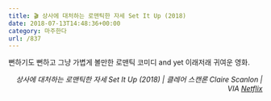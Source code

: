 ```yaml
---
title: 🎬 상사에 대처하는 로맨틱한 자세 Set It Up (2018)
date: 2018-07-13T14:48:36+00:00
category: 마주한다
url: /837
---
```


뻔하기도 뻔하고 그냥 가볍게 볼만한 로맨틱 코미디 and yet 이래저래 귀여운 영화.

<p style="text-align:right">
  <em>상사에 대처하는 로맨틱한 자세 Set It Up (2018) | 클레어 스캔론 Claire Scanlon</em><em>&nbsp;| VIA <a href="http://netflix.com" target="_blank" rel="noreferrer noopener">Netflix</a></em>
</p>